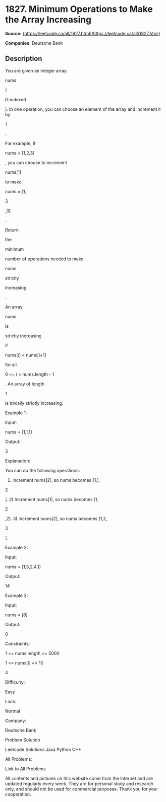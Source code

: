 # 1827. Minimum Operations to Make the Array Increasing

**Source:** [https://leetcode.ca/all/1827.html](https://leetcode.ca/all/1827.html)

**Companies:** Deutsche Bank

## Description

You are given an integer array

nums

(

0-indexed

). In one operation, you can choose an element of the array and increment it by

1

.

For example, if

nums = [1,2,3]

, you can choose to increment

nums[1]

to make

nums = [1,

3

,3]

.

Return

the

minimum

number of operations needed to make

nums

strictly

increasing

.

An array

nums

is

strictly increasing

if

nums[i] < nums[i+1]

for all

0 <= i < nums.length - 1

. An array of length

1

is trivially strictly increasing.

Example 1:

Input:

nums = [1,1,1]

Output:

3

Explanation:

You can do the following operations:
1) Increment nums[2], so nums becomes [1,1,

2

].
2) Increment nums[1], so nums becomes [1,

2

,2].
3) Increment nums[2], so nums becomes [1,2,

3

].

Example 2:

Input:

nums = [1,5,2,4,1]

Output:

14

Example 3:

Input:

nums = [8]

Output:

0

Constraints:

1 <= nums.length <= 5000

1 <= nums[i] <= 10

4

Difficulty:

Easy

Lock:

Normal

Company:

Deutsche Bank

Problem Solution

Leetcode Solutions Java Python C++

All Problems:

Link to All Problems

All contents and pictures on this website come from the Internet and are updated regularly every week. They are for personal study and research only, and should not be used for commercial purposes. Thank you for your cooperation.

